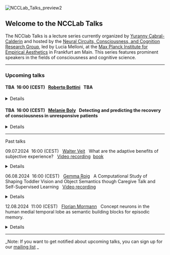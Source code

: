 
![NCCLab_Talks_preview2](https://github.com/NCCLabMPI/NCCLab-Talks/assets/154814530/2e4b5b0c-d9b1-41d6-82aa-2c7d0554228b)


## Welcome to the NCCLab Talks

The NCClab Talks is a lecture series currently organized by [Yuranny Cabral-Calderin](https://www.yurannycabral-calderin.com/) and hosted by the [Neural Circuits, Consciousness, and Cognition Research Group](https://www.aesthetics.mpg.de/en/research/research-group-neural-circuits-consciousness-and-cognition.html), led by Lucia Melloni, at the [Max Planck Institute for Empirical Aesthetics](https://www.aesthetics.mpg.de/en.html) in Frankfurt am Main. This series features prominent speakers in the fields of consciousness and cognitive science.


------------




### Upcoming talks

#### TBA      &nbsp;16:00 (CEST)   &nbsp; [Roberto Bottini](http://www.bottinilab.com/)         &nbsp; TBA
<details>

<p align="justify"> Abstract: TBA.</p>
 
<p> Venue: online.<br />  
zoom link: https://tinyurl.com/NCCLAB-ROBERTO-BOTTINI</p>
<br />
</details>

#### TBA      &nbsp;16:00 (CEST)   &nbsp; [Melanie Boly](https://centerforsleepandconsciousness.psychiatry.wisc.edu/people/melanie-boly-md-phd/)         &nbsp; Detecting and predicting the recovery of consciousness in unresponsive patients
<details>

<p align="justify"> Abstract: I will review conceptual and practical issues for the detection of the presence and contents of covert consciousness in patients who cannot communicate after brain damage, and progress in methods available.</p>
 
<p> Venue: online.<br />  
zoom link: https://tinyurl.com/NCCLAB-MELANIE-BOLY</p>
<br />
</details>

---------------------------------------------------------
Past talks

09.07.2024      &nbsp;16:00 (CEST)   &nbsp; [Walter Veit](https://walterveit.com/about/)          &nbsp; What are the adaptive benefits of subjective experience?  &nbsp; [Video recording](https://www.youtube.com/watch?v=5CbOisT7DZg&list=PLmI5q4yiiGhKsOd8S_vvYbL3pIkF25-Gz&index=1&t=122s)
 &nbsp;[book](https://www.routledge.com/A-Philosophy-for-the-Science-of-Animal-Consciousness/Veit/p/book/9781032343617/)
<details>

<p align="justify"> Abstract: The so-called emergence of a science of consciousness in the 1990s has at best been a science of human consciousness. This talk aims to advance a true Darwinian science of consciousness in which its evolutionary origin, function, and phylogenetic diversity are moved from the field’s periphery to its very centre, thus enabling us to integrate consciousness into an evolutionary view of life. Accordingly, this book has two objectives: (i) to argue for the need and possibility of an evolutionary bottom-up approach that addresses the problem of consciousness in terms of the evolutionary origins of a new ecological lifestyle that made consciousness worth having and (ii) to articulate a thesis and beginnings of a theory of the place of consciousness as a complex evolved phenomenon in nature that can help us to answer the question of what it is like to be a bat, an octopus, or a crow.</p>
</details>

06.08.2024      &nbsp;16:00 (CEST)   &nbsp; [Gemma Roig](https://www.cvai.cs.uni-frankfurt.de/team.html)          &nbsp; A Computational Study of Shaping Toddler Vision and Object Semantics though Caregive Talk and Self-Supervised Learning &nbsp; [Video recording](https://www.youtube.com/watch?v=G2VdPCONz3o)
<details>

<p align="justify"> Abstract: Infants gradually learn to recognize and categorize objects, a process that is influenced by language. This talk explores how caregivers' naming of objects, even if inconsistent and unclear, can enhance a child's visual understanding. Using a computer model and a synthetic set of images seen by a toddler-like agent during play, we study how matching images and words over time improves category recognition. Our findings show that small changes in how often objects are named can significantly affect learning, highlighting the importance of aligning visual and language inputs. We also discuss how humans learn relationships between objects. Using a bio-inspired neural network model, we simulate visual experiences to see how objects are grouped based on context, like kitchen or bedroom scenes. Our results reveal that higher network layers group objects by context, while lower layers focus on object identity. This dual approach of matching visuals with words and timing helps explain how we develop semantic knowledge. Overall, this talk suggests computational models to explore the role of language and context in shaping visual and semantic learning in early development.</p>
 
<p>Venue: Max Planck Institute for Empirical Aesthetics, room 416-419,<br />  
Grüneburgweg 14<br />  
60322 Frankfurt am Main<br />  
Germany.<br />  
<br /> 
zoom link: https://tinyurl.com/NCCLAB-GEMMA-ROIG</p>
<br />
</details>

12.08.2024      &nbsp;11:00 (CEST)   &nbsp; [Florian Mormann](https://www.ukbonn.de/en/epileptology/workgroups/mormann-workgroup-cognitive-und-clinical-neurophysiology/)    &nbsp; Concept neurons in the human medial temporal lobe as semantic building blocks for episodic memory.
<details>

<p align="justify"> Abstract: The human medial temporal lobe contains neurons that respond selectively to the semantic contents of a presented stimulus. These "concept cells" may respond to very different pictures of a given person and even to their written and spoken name. Their response latency is far longer than necessary for object recognition, they follow subjective, conscious perception, and they are found in brain regions that are crucial for declarative memory formation. It has thus been hypothesized that they may represent the semantic "building blocks" of episodic memories. 
In this talk I will present data from single unit recordings in the hippocampus, entorhinal cortex, parahippocampal cortex, and amygdala during paradigms involving object recognition and perception as well as encoding and consolidation of episodic memories in order to characterize the role of concept cells in these cognitive functions.</p>

<p>Venue: Max Planck Institute for Empirical Aesthetics, room 416-419,<br />  
Grüneburgweg 14<br />  
60322 Frankfurt am Main<br />  
Germany.<br />  
<br /> 
zoom link: https://tinyurl.com/NCCLAB-FLORIAN-MORMANN</p>
<br />
</details>


--------------------------------
_Note: If you want to get notified about upcoming talks, you can sign up for our [mailing list](https://docs.google.com/forms/d/e/1FAIpQLSfz5JGUUESxaWdqD2EbV_qXbXWTovTboVKIcKLKaKTaG_AQUw/viewform?usp=sf_link) _
